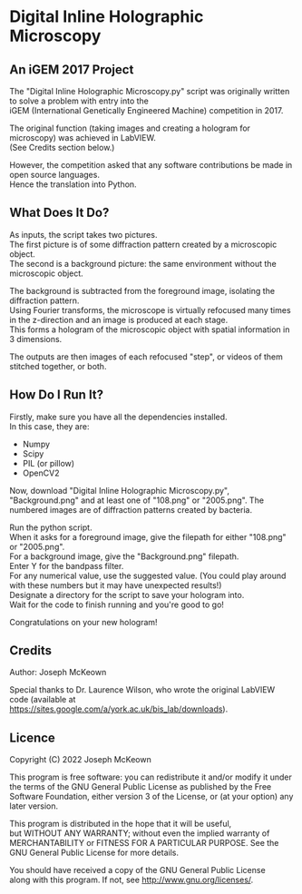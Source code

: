 # Digital Inline Holographic Microscopy

## An iGEM 2017 Project

The "Digital Inline Holographic Microscopy.py" script was originally written to solve a problem with entry into the  
iGEM (International Genetically Engineered Machine) competition in 2017.  
  
The original function (taking images and creating a hologram for microscopy) was achieved in LabVIEW.  
(See Credits section below.)  
  
However, the competition asked that any software contributions be made in open source languages.  
Hence the translation into Python.

## What Does It Do?

As inputs, the script takes two pictures.  
The first picture is of some diffraction pattern created by a microscopic object.  
The second is a background picture: the same environment without the microscopic object.  
  
The background is subtracted from the foreground image, isolating the diffraction pattern.  
Using Fourier transforms, the microscope is virtually refocused many times in the z-direction and an image is produced at each stage.  
This forms a hologram of the microscopic object with spatial information in 3 dimensions.  
  
The outputs are then images of each refocused "step", or videos of them stitched together, or both.

## How Do I Run It?

Firstly, make sure you have all the dependencies installed.  
In this case, they are:  
- Numpy
- Scipy
- PIL (or pillow)
- OpenCV2  
  
Now, download "Digital Inline Holographic Microscopy.py", "Background.png" and at least one of "108.png" or "2005.png". 
The numbered images are of diffraction patterns created by bacteria.
  
Run the python script.  
When it asks for a foreground image, give the filepath for either "108.png" or "2005.png".  
For a background image, give the "Background.png" filepath.  
Enter Y for the bandpass filter.  
For any numerical value, use the suggested value. (You could play around with these numbers but it may have unexpected results!)  
Designate a directory for the script to save your hologram into.  
Wait for the code to finish running and you're good to go!  
  
Congratulations on your new hologram!  

## Credits
Author: Joseph McKeown  
  
Special thanks to Dr. Laurence Wilson, who wrote the original LabVIEW code (available at https://sites.google.com/a/york.ac.uk/bis_lab/downloads).

## Licence

Copyright (C) 2022 Joseph McKeown

This program is free software: you can redistribute it and/or modify
it under the terms of the GNU General Public License as published by
the Free Software Foundation, either version 3 of the License, or
(at your option) any later version.

This program is distributed in the hope that it will be useful,      
but WITHOUT ANY WARRANTY; without even the implied warranty of       
MERCHANTABILITY or FITNESS FOR A PARTICULAR PURPOSE.  See the        
GNU General Public License for more details.                         
                                                                     
You should have received a copy of the GNU General Public License    
along with this program.  If not, see <http://www.gnu.org/licenses/>.
